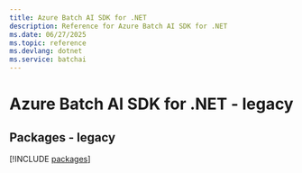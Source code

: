 ```yaml
---
title: Azure Batch AI SDK for .NET
description: Reference for Azure Batch AI SDK for .NET
ms.date: 06/27/2025
ms.topic: reference
ms.devlang: dotnet
ms.service: batchai
---
```

# Azure Batch AI SDK for .NET - legacy
## Packages - legacy
[!INCLUDE [packages](batch-ai-index.md)]